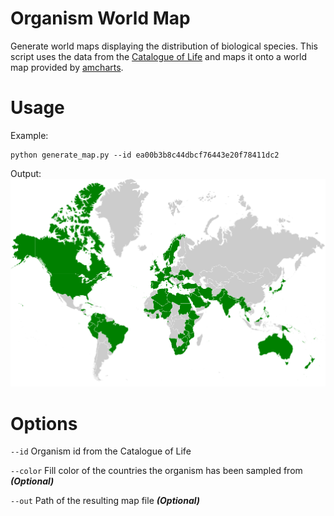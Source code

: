 # Organism World Map

Generate world maps displaying the distribution of biological species. This script uses the data from the
[Catalogue of Life](http://www.catalogueoflife.org) and maps it onto a world map provided by [amcharts](https://www.amcharts.com/svg-maps/).


Usage
=====

Example:
````shell
python generate_map.py --id ea00b3b8c44dbcf76443e20f78411dc2
````

Output:
![Example](https://github.com/JuBra/organism-world-map/raw/docs/img/example.png)

Options
=======

`--id` Organism id from the Catalogue of Life

`--color` Fill color of the countries the organism has been sampled from __*(Optional)*__
  
`--out` Path of the resulting map file __*(Optional)*__
    
